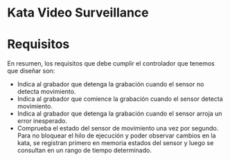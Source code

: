 # Kata Video Surveillance

# Requisitos

En resumen, los requisitos que debe cumplir el controlador que tenemos que diseñar son:

- Indica al grabador que detenga la grabación cuando el sensor no detecta movimiento.
- Indica al grabador que comience la grabación cuando el sensor detecta movimiento.
- Indica al grabador que detenga la grabación cuando el sensor arroja un error inesperado.
- Comprueba el estado del sensor de movimiento una vez por segundo. Para no bloquear el hilo de ejecución y poder observar cambios en la kata, se registran primero en memoria estados del sensor y luego se consultan en un rango de tiempo determinado.
